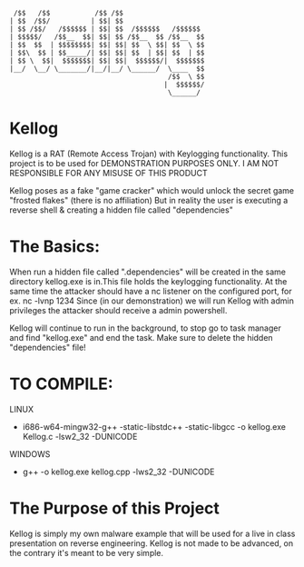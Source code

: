 ```
 /$$   /$$           /$$ /$$                          
| $$  /$$/          | $$| $$                          
| $$ /$$/   /$$$$$$ | $$| $$  /$$$$$$   /$$$$$$       
| $$$$$/   /$$__  $$| $$| $$ /$$__  $$ /$$__  $$      
| $$  $$  | $$$$$$$$| $$| $$| $$  \ $$| $$  \ $$      
| $$\  $$ | $$_____/| $$| $$| $$  | $$| $$  | $$      
| $$ \  $$|  $$$$$$$| $$| $$|  $$$$$$/|  $$$$$$$      
|__/  \__/ \_______/|__/|__/ \______/  \____  $$      
                                       /$$  \ $$      
                                      |  $$$$$$/      
                                       \______/      
```
# Kellog
Kellog is a RAT (Remote Access Trojan) with Keylogging functionality.
This project is to be used for DEMONSTRATION PURPOSES ONLY. I AM NOT RESPONSIBLE FOR ANY MISUSE OF THIS PRODUCT

Kellog poses as a fake "game cracker" which would unlock the secret game "frosted flakes" (there is no affiliation)
But in reality the user is executing a reverse shell & creating a hidden file called "dependencies"

# The Basics:
When run a hidden file called ".dependencies" will be created in the same directory kellog.exe is in.This file holds the keylogging functionality.
At the same time the attacker should have a nc listener on the configured port, for ex. nc -lvnp 1234
Since (in our demonstration) we will run Kellog with admin privileges the attacker should receive a admin powershell.

Kellog will continue to run in the background, to stop go to task manager and find "kellog.exe" and end the task.
Make sure to delete the hidden "dependencies" file!

# TO COMPILE:

LINUX
   -  i686-w64-mingw32-g++ -static-libstdc++ -static-libgcc -o kellog.exe Kellog.c -lsw2_32 -DUNICODE

WINDOWS
   -  g++ -o kellog.exe kellog.cpp -lws2_32 -DUNICODE

# The Purpose of this Project
Kellog is simply my own malware example that will be used for a live in class presentation on reverse engineering.
Kellog is not made to be advanced, on the contrary it's meant to be very simple.  
